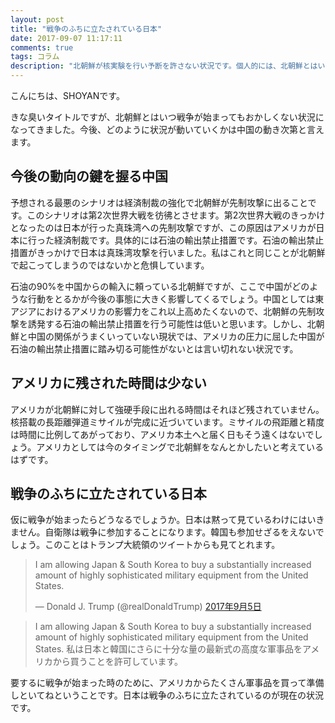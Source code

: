 ```yaml
---
layout: post
title: "戦争のふちに立たされている日本"
date: 2017-09-07 11:17:11
comments: true
tags: コラム
description: "北朝鮮が核実験を行い予断を許さない状況です。個人的には、北朝鮮とはいつ戦争が始まってもおかしくない状況だと思っています。今後、どのように状況が動いていくかは中国の動き次第と言えます。"
---
```


こんにちは、SHOYANです。

きな臭いタイトルですが、北朝鮮とはいつ戦争が始まってもおかしくない状況になってきました。今後、どのように状況が動いていくかは中国の動き次第と言えます。

## 今後の動向の鍵を握る中国

予想される最悪のシナリオは経済制裁の強化で北朝鮮が先制攻撃に出ることです。このシナリオは第2次世界大戦を彷彿とさせます。第2次世界大戦のきっかけとなったのは日本が行った真珠湾への先制攻撃ですが、この原因はアメリカが日本に行った経済制裁です。具体的には石油の輸出禁止措置です。石油の輸出禁止措置がきっかけで日本は真珠湾攻撃を行いました。私はこれと同じことが北朝鮮で起こってしまうのではないかと危惧しています。

石油の90%を中国からの輸入に頼っている北朝鮮ですが、ここで中国がどのような行動をとるかが今後の事態に大きく影響してくるでしょう。中国としては東アジアにおけるアメリカの影響力をこれ以上高めたくないので、北朝鮮の先制攻撃を誘発する石油の輸出禁止措置を行う可能性は低いと思います。しかし、北朝鮮と中国の関係がうまくいっていない現状では、アメリカの圧力に屈した中国が石油の輸出禁止措置に踏み切る可能性がないとは言い切れない状況です。

## アメリカに残された時間は少ない

アメリカが北朝鮮に対して強硬手段に出れる時間はそれほど残されていません。核搭載の長距離弾道ミサイルが完成に近づいています。ミサイルの飛距離と精度は時間に比例してあがっており、アメリカ本土へと届く日もそう遠くはないでしょう。アメリカとしては今のタイミングで北朝鮮をなんとかしたいと考えているはずです。

## 戦争のふちに立たされている日本

仮に戦争が始まったらどうなるでしょうか。日本は黙って見ているわけにはいきません。自衛隊は戦争に参加することになります。韓国も参加せざるをえないでしょう。このことはトランプ大統領のツイートからも見てとれます。

<blockquote class="twitter-tweet" data-lang="ja"><p lang="en" dir="ltr">I am allowing Japan &amp; South Korea to buy a substantially increased amount of highly sophisticated military equipment from the United States.</p>&mdash; Donald J. Trump (@realDonaldTrump) <a href="https://twitter.com/realDonaldTrump/status/905047095488516098">2017年9月5日</a></blockquote>
<script async src="//platform.twitter.com/widgets.js" charset="utf-8"></script>

> I am allowing Japan & South Korea to buy a substantially increased amount of highly sophisticated military equipment from the United States.
私は日本と韓国にさらに十分な量の最新式の高度な軍事品をアメリカから買うことを許可しています。

要するに戦争が始まった時のために、アメリカからたくさん軍事品を買って準備しといてねということです。日本は戦争のふちに立たされているのが現在の状況です。
